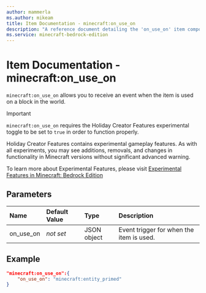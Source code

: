 ```yaml
---
author: mammerla
ms.author: mikeam
title: Item Documentation - minecraft:on_use_on
description: "A reference document detailing the 'on_use_on' item component"
ms.service: minecraft-bedrock-edition
---
```


# Item Documentation - minecraft:on_use_on

`minecraft:on_use_on` allows you to receive an event when the item is used on a block in the world.

>[!IMPORTANT]
> `minecraft:on_use_on` requires the Holiday Creator Features experimental toggle to be set to `true` in order to function properly.
>
>Holiday Creator Features contains experimental gameplay features. As with all experiments, you may see additions, removals, and changes in functionality in Minecraft versions without significant advanced warning.
>
>To learn more about Experimental Features, please visit [Experimental Features in Minecraft: Bedrock Edition](../../../../../Documents/ExperimentalFeaturesToggle.md)

## Parameters

|Name |Default Value  |Type  |Description  |
|:----------|:----------|:----------|:----------|
|on_use_on|*not set*| JSON object| Event trigger for when the item is used.|

## Example

```json
"minecraft:on_use_on":{
    "on_use_on": "minecraft:entity_primed"
}
```
